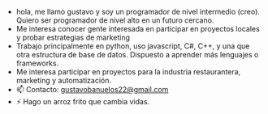 -  hola, me llamo gustavo y soy un programador de nivel intermedio (creo). Quiero ser programador de nivel alto en un futuro cercano. 
-  Me interesa conocer gente interesada en participar en proyectos locales y probar estrategias de marketing
-  Trabajo principalmente en python, uso javascript, C#, C++, y una que otra estructura de base de datos. Dispuesto a aprender más lenguajes o frameworks.
-  Me interesa participar en proyectos para la industria restaurantera, marketing y automatización. 
- 📫 Contacto: gustavobanuelos22@gmail.com
- ⚡ Hago un arroz frito que cambia vidas. 

<!---
GustavoJosh/GustavoJosh is a ✨ special ✨ repository because its `README.md` (this file) appears on your GitHub profile.
You can click the Preview link to take a look at your changes.
--->
